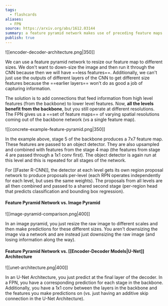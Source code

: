 ```yaml
---
tags:
  - flashcards
aliases:
  - FPN
source: https://arxiv.org/abs/1612.03144
summary: a feature pyramid network makes use of preceding feature maps at multiple scales to make predictions (ex. BBOX or masks) at multiple resolutions.
publish: true
---
```

![[encoder-decoder-architecture.png|350]] 

We can use a feature pyramid network to resize our feature map to different sizes. We don't want to down-size the image and then run it through the CNN because then we will have ==less features==. Additionally, we can't just use the outputs of different layers of the CNN to get different size features because the ==earlier layers== won't do as good a job of capturing information. 
<!--SR:!2029-11-24,2179,350!2023-12-08,480,330-->

The solution is to add connections that feed information from high level features (from the backbone) to lower level features. Now, **all the levels benefit from the backbone**, but you still operate at different resolutions. The FPN gives us a ==set of feature maps== of varying spatial resolutions coming out of the backbone network (vs a single feature map).
<!--SR:!2027-07-13,1494,343-->

![[concrete-example-feature-pyramid.png|350]]

In the example above, stage 5 of the backbone produces a 7x7 feature map. These features are passed to an object detector. They are also upsampled and combined with features from the stage 4 map (the features from stage 4 are passed through a 1x1 conv first). The object detector is again run at this level and this is repeated for all stages of the network.

For [[Faster R-CNN]], the detector at each level gets its own region proposal network to produce proposals per-level (each RPN operates independently for each level, but uses the same weights). The proposals from all levels are all then combined and passed to a shared second stage (per-region head that predicts classification and bounding box regression).

#### Feature Pyramid Network vs. Image Pyramid
![[image-pyramid-comparison.png|400]]

In an image pyramid, you just resize the raw image to different scales and then make predictions for these different sizes. You aren't downsizing the image via a network and are instead just downsizing the raw image (and losing information along the way).

#### Feature Pyramid Network vs. [[Encoder-Decoder Models|U-Net]] Architecture
![[unet-architecture.png|400]]

In an U-Net Architecture, you just predict at the final layer of the decoder. In a FPN, you have a corresponding prediction for each stage in the backbone. Additionally, you have a 1x1 conv between the layers in the backbone and the features you make predictions on (vs. just having an additive skip connection in the U-Net Architecture).